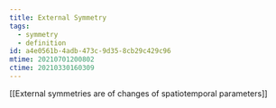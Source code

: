 ```yaml
---
title: External Symmetry
tags:
  - symmetry
  - definition
id: a4e0561b-4adb-473c-9d35-8cb29c429c96
mtime: 20210701200802
ctime: 20210330160309
---
```



[[External symmetries are of changes of spatiotemporal parameters]]
